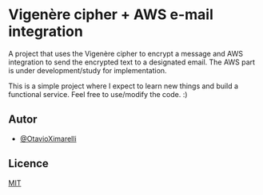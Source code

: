 
# Vigenère cipher + AWS e-mail integration

A project that uses the Vigenère cipher to encrypt a message and AWS integration to send the encrypted text to a designated email. The AWS part is under development/study for implementation.

This is a simple project where I expect to learn new things and build a functional service. Feel free to use/modify the code. :)


## Autor

- [@OtavioXimarelli](https://github.com/OtavioXimarelli)


## Licence

[MIT](https://choosealicense.com/licenses/mit/)

